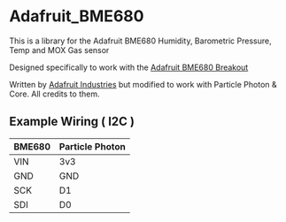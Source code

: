# Adafruit_BME680

This is a library for the Adafruit BME680 Humidity, Barometric Pressure, Temp and MOX Gas sensor

Designed specifically to work with the [Adafruit BME680 Breakout](http://www.adafruit.com/products/3660)

Written by [Adafruit Industries](https://github.com/adafruit/Adafruit_BME680) but
modified to work with Particle Photon & Core. All credits to them.

## Example Wiring ( I2C )

| BME680 | Particle Photon |
| --- | ---
| VIN | 3v3
| GND | GND
| SCK | D1
| SDI | D0
